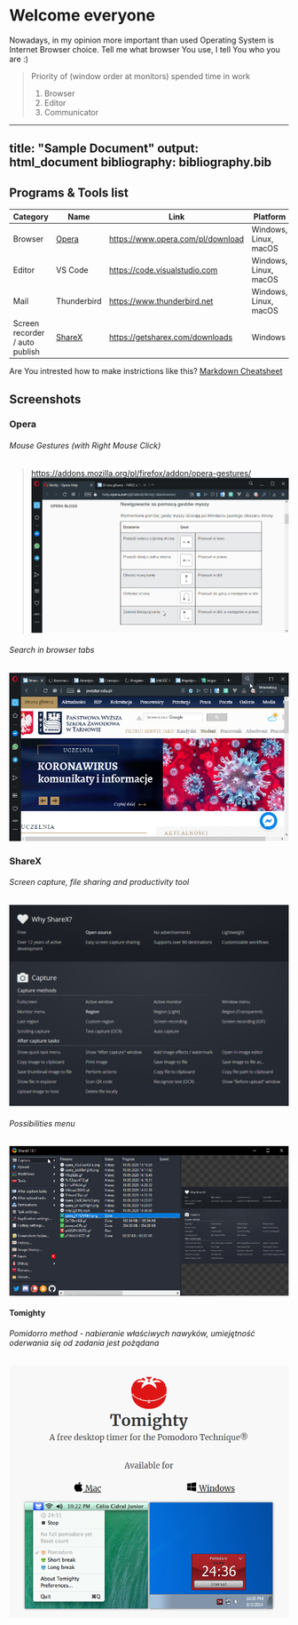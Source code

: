 # Welcome everyone
Nowadays, in my opinion more important than used Operating System is Internet Browser choice. Tell me what browser You use, I tell You who you are :) 

> Priority of (window order at monitors) spended time in work
> 1. Browser
> 2. Editor
> 3. Communicator
---
title: "Sample Document"
output: html_document
bibliography: bibliography.bib
---

## Programs & Tools list
| Category                      | Name    | Link                                                       | Platform              |
|-------------------------------|---------|------------------------------------------------------------|-----------------------|
| Browser                       | [Opera](#opera)   | https://www.opera.com/pl/download | Windows, Linux, macOS |
| Editor                        | VS Code | https://code.visualstudio.com                              | Windows, Linux, macOS |
| Mail                         | Thunderbird | https://www.thunderbird.net                              | Windows, Linux, macOS |
| Screen recorder / auto publish| [ShareX](#ShareX)   | https://getsharex.com/downloads                           | Windows               |

Are You intrested how to make instrictions like this? [Markdown Cheatsheet](https://github.com/adam-p/markdown-here/wiki/Markdown-Cheatsheet)

## Screenshots

### Opera

###### Mouse Gestures (with Right Mouse Click) 
> https://addons.mozilla.org/pl/firefox/addon/opera-gestures/
![ddd](docs/operaclose.gif)

###### Search in browser tabs
![why](docs/operatabs.gif)

### ShareX 

###### Screen capture, file sharing and productivity tool
![why](docs/whysharex.png)

###### Possibilities menu
![why](docs/sharex.gif)


#### Tomighty 
###### Pomidorro method - nabieranie właściwych nawyków, umiejętność oderwania się od zadania jest pożądana
![why](docs/tomighty.png)
